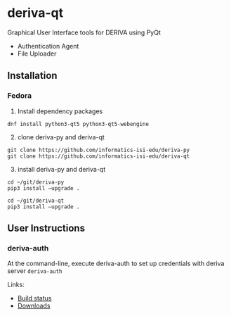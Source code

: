 # deriva-qt
Graphical User Interface tools for DERIVA using PyQt
* Authentication Agent
* File Uploader

## Installation
### Fedora 
1. Install dependency packages

`dnf install python3-qt5 python3-qt5-webengine`

2. clone deriva-py and deriva-qt

```
git clone https://github.com/informatics-isi-edu/deriva-py 
git clone https://github.com/informatics-isi-edu/deriva-qt
```

3. install deriva-py and deriva-qt

```
cd ~/git/deriva-py
pip3 install –upgrade . 

cd ~/git/deriva-qt
pip3 install –upgrade . 
```

## User Instructions 
### deriva-auth

At the command-line, execute deriva-auth to set up credentials with deriva server
`deriva-auth`


Links:
* [Build status](http://buildbot.isrd.isi.edu/)
* [Downloads](http://buildbot.isrd.isi.edu/~buildbot/deriva-qt/)
